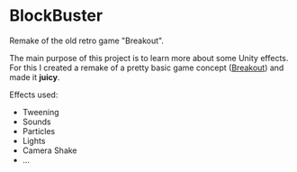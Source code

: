 # BlockBuster
 Remake of the old retro game "Breakout".

The main purpose of this project is to learn more about some Unity effects.
For this I created a remake of a pretty basic game concept ([Breakout](https://en.wikipedia.org/wiki/Breakout_(video_game))) and made it **juicy**.

Effects used:
* Tweening
* Sounds
* Particles
* Lights
* Camera Shake
* ...